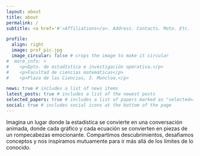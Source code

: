 ```yaml
---
layout: about
title: about
permalink: /
subtitle: <a href='#'>Affiliations</a>. Address. Contacts. Moto. Etc.

profile:
  align: right
  image: prof_pic.jpg
  image_circular: false # crops the image to make it circular
#  more_info: >
#    <p>Dpto. de estadística e investigación operativa.</p>
#    <p>Facultad de ciencias matemáticas</p>
#    <p>Plaza de las Ciencias, 3. Moncloa.</p>

news: true # includes a list of news items
latest_posts: true # includes a list of the newest posts
selected_papers: true # includes a list of papers marked as "selected={true}"
social: true # includes social icons at the bottom of the page
---
```


Imagina un lugar donde la estadística se convierte en una conversación animada, donde cada gráfico y cada ecuación se convierten en piezas de un rompecabezas emocionante. Compartimos descubrimientos, desafiamos conceptos y nos inspiramos mutuamente para ir más allá de los límites de lo conocido.



